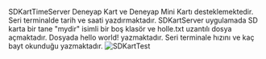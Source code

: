 SDKartTimeServer Deneyap Kart ve Deneyap Mini Kartı desteklemektedir. Seri terminalde tarih ve saati yazdırmaktadır. SDKartServer uygulamada SD karta bir tane "mydir" isimli bir boş klasör ve holle.txt uzantılı dosya açmaktadır. Dosyada hello world! yazmaktadır. Seri terminale hızını ve kaç bayt okunduğu yazmaktadır.
![SDKartTest](https://github.com/deneyapkart/deneyapkart-arduino-core/blob/master/docs/SDKartTest.png)
